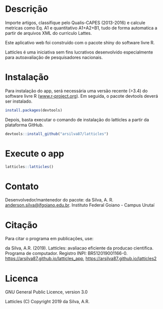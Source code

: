 # Descrição

Importe artigos, classifique pelo Qualis-CAPES (2013-2016) e calcule metricas como Eq. A1 e quantitativo A1+A2+B1, tudo de forma automatica a partir de arquivos XML do curriculo Lattes.

Este aplicativo web foi construído com o pacote shiny do software livre R.

Latticles é uma iniciativa sem fins lucrativos desenvolvido especialmente para autoavaliação de pesquisadores nacionais.

# Instalação

Para instalação do app, será necessária uma versão recente (>3.4) do software livre R (www.r-project.org). Em seguida, o pacote devtools deverá ser instalado.

```r
install.packages(devtools)
```
Depois, basta executar o comando de instalação do latticles a partir da plataforma GitHub.
```r
devtools::install_github("arsilva87/latticles")
```

# Execute o app
```r
latticles::latticles()
```

# Contato
Desenvolvedor/mantenedor do pacote: da Silva, A. R. <anderson.silva@ifgoiano.edu.br>.
Instituto Federal Goiano - Campus Urutaí

# Citação
Para citar o programa em publicações, use:

da Silva, A.R. (2019). Latticles: avaliacao eficiente da producao cientifica. Programa de computador. Registro INPI: BR512019001166-0. <https://arsilva87.github.io/latticles_app>, <https://arsilva87.github.io/latticles2>

# Licenca
GNU General Public Licence, version 3.0

Latticles (C) Copyright 2019 da Silva, A.R.
